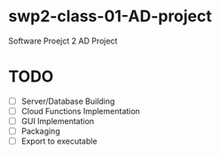 # swp2-class-01-AD-project

Software Proejct 2 AD Project

# TODO

- [ ] Server/Database Building
- [ ] Cloud Functions Implementation
- [ ] GUI Implementation
- [ ] Packaging
- [ ] Export to executable
